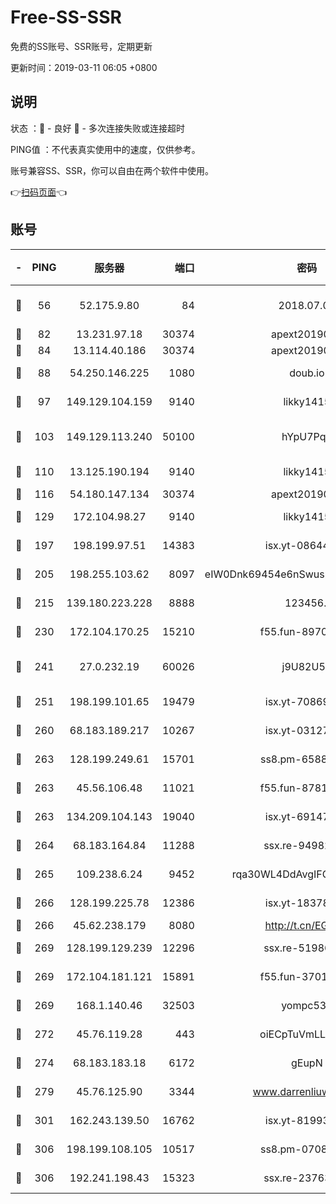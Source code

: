 # Free-SS-SSR

免费的SS账号、SSR账号，定期更新

更新时间：2019-03-11 06:05 +0800

## 说明

状态     ：🙂 - 良好 🙁 - 多次连接失败或连接超时

PING值   ：不代表真实使用中的速度，仅供参考。

账号兼容SS、SSR，你可以自由在两个软件中使用。

👉[扫码页面](https://liesauer.github.io/Free-SS-SSR/)👈

## 账号

|-|PING|服务器|端口|密码|加密方式|区域|
|:----:|:----:|:-----:|-----:|:----:|:----:|:----:|
|🙂|56|52.175.9.80|84|2018.07.07|chacha20-ietf-poly1305|HK|
|🙂|82|13.231.97.18|30374|apext2019006|chacha20|JP|
|🙂|84|13.114.40.186|30374|apext2019006|chacha20|JP|
|🙂|88|54.250.146.225|1080|doub.io|aes-256-cfb|JP|
|🙂|97|149.129.104.159|9140|likky1415|aes-256-cfb|HK|
|🙂|103|149.129.113.240|50100|hYpU7PqP|chacha20-ietf-poly1305|CN|
|🙂|110|13.125.190.194|9140|likky1415|aes-256-cfb|KR|
|🙂|116|54.180.147.134|30374|apext2019006|chacha20|KR|
|🙂|129|172.104.98.27|9140|likky1415|aes-256-cfb|JP|
|🙂|197|198.199.97.51|14383|isx.yt-08644056|aes-256-cfb|US|
|🙂|205|198.255.103.62|8097|eIW0Dnk69454e6nSwuspv9DmS201tQ0D|aes-256-cfb|US|
|🙂|215|139.180.223.228|8888|123456..|aes-256-cfb|JP|
|🙂|230|172.104.170.25|15210|f55.fun-89704073|aes-256-cfb|SG|
|🙂|241|27.0.232.19|60026|j9U82U53|xchacha20-ietf-poly1305|HK|
|🙂|251|198.199.101.65|19479|isx.yt-70869887|aes-256-cfb|US|
|🙂|260|68.183.189.217|10267|isx.yt-03127031|aes-256-cfb|SG|
|🙂|263|128.199.249.61|15701|ss8.pm-65889965|aes-256-cfb|SG|
|🙂|263|45.56.106.48|11021|f55.fun-87816355|aes-256-cfb|US|
|🙂|263|134.209.104.143|19040|isx.yt-69147610|aes-256-cfb|SG|
|🙂|264|68.183.164.84|11288|ssx.re-94982417|aes-256-cfb|US|
|🙂|265|109.238.6.24|9452|rqa30WL4DdAvgIFG6Fs3znzTa|aes-256-cfb|FR|
|🙂|266|128.199.225.78|12386|isx.yt-18378503|aes-256-cfb|SG|
|🙂|266|45.62.238.179|8080|http://t.cn/EGJIyrl|rc4-md5|CA|
|🙂|269|128.199.129.239|12296|ssx.re-51986565|aes-256-cfb|SG|
|🙂|269|172.104.181.121|15891|f55.fun-37015759|aes-256-cfb|SG|
|🙂|269|168.1.140.46|32503|yompc535|aes-256-cfb|AU|
|🙂|272|45.76.119.28|443|oiECpTuVmLLxk4Ts|aes-256-cfb|AU|
|🙂|274|68.183.183.18|6172|gEupN|aes-256-cfb|SG|
|🙂|279|45.76.125.90|3344|www.darrenliuwei.com|aes-256-cfb|AU|
|🙂|301|162.243.139.50|16762|isx.yt-81993556|aes-256-cfb|US|
|🙂|306|198.199.108.105|10517|ss8.pm-07082945|aes-256-cfb|US|
|🙂|306|192.241.198.43|15323|ssx.re-23763475|aes-256-cfb|US|
